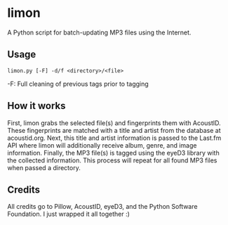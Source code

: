 # limon
A Python script for batch-updating MP3 files using the Internet.

## Usage
`limon.py [-F] -d/f <directory>/<file>`

-F: Full cleaning of previous tags prior to tagging

## How it works

First, limon grabs the selected file(s) and fingerprints them with AcoustID. These fingerprints are matched with a title and artist from the database at acoustid.org. Next, this title and artist information is passed to the Last.fm API where limon will additionally receive album, genre, and image information. Finally, the MP3 file(s) is tagged using the eyeD3 library with the collected information. This process will repeat for all found MP3 files when passed a directory.
## Credits

All credits go to Pillow, AcoustID, eyeD3, and the Python Software Foundation. I just wrapped it all together :)
